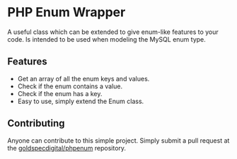 PHP Enum Wrapper
================

A useful class which can be extended to give enum-like features to your code. Is intended to be used when modeling the MySQL enum type.

Features
--------

* Get an array of all the enum keys and values.
* Check if the enum contains a value.
* Check if the enum has a key.
* Easy to use, simply extend the Enum class.

Contributing
------------

Anyone can contribute to this simple project. Simply submit a pull request at the [goldspecdigital/phpenum](https://github.com/goldspecdigital/phpenum) repository.
